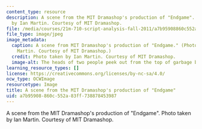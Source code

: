 ```yaml
---
content_type: resource
description: A scene from the MIT Dramashop's production of "Endgame". Photo taken
  by Ian Martin. Courtesy of MIT Dramashop.
file: /media/courses/21m-710-script-analysis-fall-2011/a7b95908860c552a83ff738878453987_21m-710f11.jpg
file_type: image/jpeg
image_metadata:
  caption: A scene from MIT Dramashop's production of "Endgame." (Photo taken by Ian
    Martin. Courtesy of MIT Dramashop.)
  credit: Photo taken by Ian Martin. Courtesy of MIT Dramashop.
  image-alt: The heads of two people peek out from the top of garbage bins.
learning_resource_types: []
license: https://creativecommons.org/licenses/by-nc-sa/4.0/
ocw_type: OCWImage
resourcetype: Image
title: A scene from the MIT Dramashop's production of "Endgame"
uid: a7b95908-860c-552a-83ff-738878453987
---
```

A scene from the MIT Dramashop's production of "Endgame". Photo taken by Ian Martin. Courtesy of MIT Dramashop.